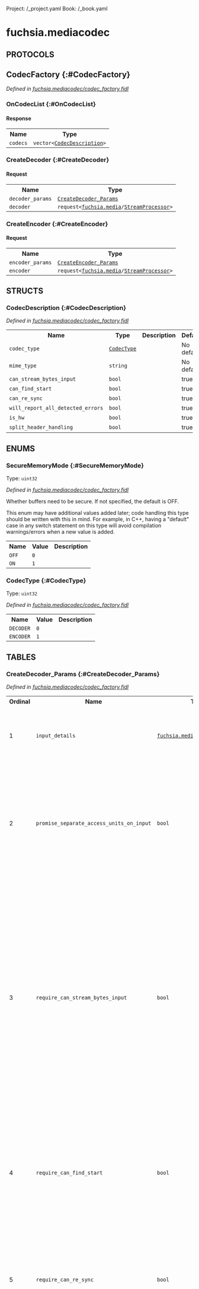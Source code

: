 Project: /_project.yaml
Book: /_book.yaml

# fuchsia.mediacodec


## **PROTOCOLS**

## CodecFactory {:#CodecFactory}
*Defined in [fuchsia.mediacodec/codec_factory.fidl](https://fuchsia.googlesource.com/fuchsia/+/master/sdk/fidl/fuchsia.mediacodec/codec_factory.fidl#255)*


### OnCodecList {:#OnCodecList}




#### Response
<table>
    <tr><th>Name</th><th>Type</th></tr>
    <tr>
            <td><code>codecs</code></td>
            <td>
                <code>vector&lt;<a class='link' href='#CodecDescription'>CodecDescription</a>&gt;</code>
            </td>
        </tr></table>

### CreateDecoder {:#CreateDecoder}


#### Request
<table>
    <tr><th>Name</th><th>Type</th></tr>
    <tr>
            <td><code>decoder_params</code></td>
            <td>
                <code><a class='link' href='#CreateDecoder_Params'>CreateDecoder_Params</a></code>
            </td>
        </tr><tr>
            <td><code>decoder</code></td>
            <td>
                <code>request&lt;<a class='link' href='../fuchsia.media/index.html'>fuchsia.media</a>/<a class='link' href='../fuchsia.media/index.html#StreamProcessor'>StreamProcessor</a>&gt;</code>
            </td>
        </tr></table>



### CreateEncoder {:#CreateEncoder}


#### Request
<table>
    <tr><th>Name</th><th>Type</th></tr>
    <tr>
            <td><code>encoder_params</code></td>
            <td>
                <code><a class='link' href='#CreateEncoder_Params'>CreateEncoder_Params</a></code>
            </td>
        </tr><tr>
            <td><code>encoder</code></td>
            <td>
                <code>request&lt;<a class='link' href='../fuchsia.media/index.html'>fuchsia.media</a>/<a class='link' href='../fuchsia.media/index.html#StreamProcessor'>StreamProcessor</a>&gt;</code>
            </td>
        </tr></table>





## **STRUCTS**

### CodecDescription {:#CodecDescription}
*Defined in [fuchsia.mediacodec/codec_factory.fidl](https://fuchsia.googlesource.com/fuchsia/+/master/sdk/fidl/fuchsia.mediacodec/codec_factory.fidl#220)*





<table>
    <tr><th>Name</th><th>Type</th><th>Description</th><th>Default</th></tr><tr>
            <td><code>codec_type</code></td>
            <td>
                <code><a class='link' href='#CodecType'>CodecType</a></code>
            </td>
            <td></td>
            <td>No default</td>
        </tr><tr>
            <td><code>mime_type</code></td>
            <td>
                <code>string</code>
            </td>
            <td></td>
            <td>No default</td>
        </tr><tr>
            <td><code>can_stream_bytes_input</code></td>
            <td>
                <code>bool</code>
            </td>
            <td></td>
            <td>true</td>
        </tr><tr>
            <td><code>can_find_start</code></td>
            <td>
                <code>bool</code>
            </td>
            <td></td>
            <td>true</td>
        </tr><tr>
            <td><code>can_re_sync</code></td>
            <td>
                <code>bool</code>
            </td>
            <td></td>
            <td>true</td>
        </tr><tr>
            <td><code>will_report_all_detected_errors</code></td>
            <td>
                <code>bool</code>
            </td>
            <td></td>
            <td>true</td>
        </tr><tr>
            <td><code>is_hw</code></td>
            <td>
                <code>bool</code>
            </td>
            <td></td>
            <td>true</td>
        </tr><tr>
            <td><code>split_header_handling</code></td>
            <td>
                <code>bool</code>
            </td>
            <td></td>
            <td>true</td>
        </tr>
</table>



## **ENUMS**

### SecureMemoryMode {:#SecureMemoryMode}
Type: <code>uint32</code>

*Defined in [fuchsia.mediacodec/codec_factory.fidl](https://fuchsia.googlesource.com/fuchsia/+/master/sdk/fidl/fuchsia.mediacodec/codec_factory.fidl#22)*

 Whether buffers need to be secure.  If not specified, the default is OFF.

 This enum may have additional values added later; code handling this type
 should be written with this in mind.  For example, in C++, having a
 "default" case in any switch statement on this type will avoid compilation
 warnings/errors when a new value is added.


<table>
    <tr><th>Name</th><th>Value</th><th>Description</th></tr><tr>
            <td><code>OFF</code></td>
            <td><code>0</code></td>
            <td></td>
        </tr><tr>
            <td><code>ON</code></td>
            <td><code>1</code></td>
            <td></td>
        </tr></table>

### CodecType {:#CodecType}
Type: <code>uint32</code>

*Defined in [fuchsia.mediacodec/codec_factory.fidl](https://fuchsia.googlesource.com/fuchsia/+/master/sdk/fidl/fuchsia.mediacodec/codec_factory.fidl#215)*



<table>
    <tr><th>Name</th><th>Value</th><th>Description</th></tr><tr>
            <td><code>DECODER</code></td>
            <td><code>0</code></td>
            <td></td>
        </tr><tr>
            <td><code>ENCODER</code></td>
            <td><code>1</code></td>
            <td></td>
        </tr></table>



## **TABLES**

### CreateDecoder_Params {:#CreateDecoder_Params}


*Defined in [fuchsia.mediacodec/codec_factory.fidl](https://fuchsia.googlesource.com/fuchsia/+/master/sdk/fidl/fuchsia.mediacodec/codec_factory.fidl#29)*



<table>
    <tr><th>Ordinal</th><th>Name</th><th>Type</th><th>Description</th></tr>
    <tr>
            <td>1</td>
            <td><code>input_details</code></td>
            <td>
                <code><a class='link' href='../fuchsia.media/index.html'>fuchsia.media</a>/<a class='link' href='../fuchsia.media/index.html#FormatDetails'>FormatDetails</a></code>
            </td>
            <td> Input mime type for a decoder.

 The recognized mime types for now:
 video/h264
 video/vp9
 audio/aac
   input_details.oob_bytes must be an AudioSpecificConfig() as defined
   by AAC spec.
</td>
        </tr><tr>
            <td>2</td>
            <td><code>promise_separate_access_units_on_input</code></td>
            <td>
                <code>bool</code>
            </td>
            <td> This must be true in order for the client to be permitted to put a
 timestamp on an input packet, which is in turn required to get any
 timestamps on any output packets.

 It is always legal to provide separate Access Units (henceforth AUs) to a
 decoder, but this boolean must be true for a decoder to accept and
 propagate timestamp values.

 This must be true when creating a video encoder, or the CodecFactory
 channel will close.
</td>
        </tr><tr>
            <td>3</td>
            <td><code>require_can_stream_bytes_input</code></td>
            <td>
                <code>bool</code>
            </td>
            <td> Require that the selected codec be capable of accepting input where
 AUs are not separated into separate packets.

 This does not imply that the decoder can find the start of the first AU;
 for that see require_can_find_start.  This does not imply that the decoder
 can re-sync on its own if the stream data is damaged; for that see
 require_can_re_sync.

 If both promise_separate_access_units_on_input and
 require_can_stream_bytes_input are true, the CodecFactory channel will
 close.

 If this is false, the client must feed separate AUs on the fuchsia.ui.input.  This
 must be false for a video encoder, and if true the CodecFactory channel
 will close.

 Unless a client demands a decoder capable of taking concatenated AUs
 (require_can_stream_bytes_input true), the client must feed a decoder
 separate AUs.  This means the client cannot have parts of two separate AUs
 in the same packet, unless require_can_stream_bytes_input is true.
</td>
        </tr><tr>
            <td>4</td>
            <td><code>require_can_find_start</code></td>
            <td>
                <code>bool</code>
            </td>
            <td> A decoder is allowed to be capable of streaming bytes but not capable of
 searching for the start of the first usable AU.  To require both, set both
 require_can_stream_bytes_input and require_can_find_start.  Setting
 require_can_find_start without require_can_stream_bytes_input is invalid.

 With require_can_stream_bytes_input true but require_can_find_start false,
 the client must start the first packet with the start of an AU, but can
 send a stream of bytes after that.
</td>
        </tr><tr>
            <td>5</td>
            <td><code>require_can_re_sync</code></td>
            <td>
                <code>bool</code>
            </td>
            <td> On problematic input data, all decoders are expected to at least be able to
 close the channel rather than getting stuck in a failed and/or broken
 state.

 A decoder returned from a request with require_can_re_sync is potentially
 able to handle damaged input without closing the Codec channel.  Such a
 Codec is encouraged, but not required, to also satisfy requirements of
 require_report_all_detected_errors.
</td>
        </tr><tr>
            <td>6</td>
            <td><code>require_report_all_detected_errors</code></td>
            <td>
                <code>bool</code>
            </td>
            <td> Sometimes a client would rather fail an overall use of a decoder than fail
 to notice data corruption.  For such scenarios, the client can specify
 require_report_all_detected_errors.  For any codec returned from a
 request with require_report_all_detected_errors set, on detection of
 any input data corruption the codec will report in one or more of these
 ways:
   * closing the Codec channel
   * OnStreamFailed()
   * error_detected_before
   * error_detected_during

 If false, a codec may silently skip past corrupted input data.

 No decoder can detect all corruption, because some corruption can look like
 valid stream data.  This requirement is only to request a codec that
 is written to attempt to detect _and report_ input stream corruption.

 This flag is not intended to be 100% bulletproof.  If a client needs robust
 assurance that _all_ detectable stream corruption is _always_ detected,
 this flag is not enough of a guarantee to achieve that.  Since some stream
 corruption is inherently non-detectable in any case, such a client should
 consider using stronger techniques upstream to ensure that corruption can
 be detected with the needed probability very close to 1.

 This flag being true doesn't imply anything about whether the codec will
 discard damaged data vs. producing corresponding damaged output.  Only that
 the codec will set error_detected_* bools to true when appropriate.

 Regardless of this setting, not all timestamp_ish values provided on input
 are guaranteed to show up on output.
</td>
        </tr><tr>
            <td>7</td>
            <td><code>require_hw</code></td>
            <td>
                <code>bool</code>
            </td>
            <td> If true, require that the returned codec is HW-accelerated.
</td>
        </tr><tr>
            <td>8</td>
            <td><code>permit_lack_of_split_header_handling</code></td>
            <td>
                <code>bool</code>
            </td>
            <td> permit_lack_of_split_header_handling

 This field is a temporary field that will be going away.

 TODO(dustingreen): Remove this field once we're down to zero codecs with
 problems handling split headers.

 By default, a Codec instance is required to handle "split headers", meaning
 that a client is allowed to deliver parts of an AU one byte at a time,
 including parts near the beginning of the AU, and the codec is required to
 tolerate and handle that properly.  However, unfortunately not all codecs
 properly support split headers.  If a client is willing to permit such a
 codec to be used, the client can set this to true.  Clients are not
 encouraged to set this, but setting it may be necessary to find a codec for
 some formats _for now_.  If a client sets this to true, the client should
 deliver data of each AU with many contiguous non-split bytes from the start
 of each AU.  The client is not strictly required to deliver one AU at a
 time, only to ensure that either all the AU bytes are in a single packet or
 that many bytes at the start of each AU are in a single packet.

 The specification for how a client should use this and how a client should
 behave if setting this to true is intentionally vague, because lack of
 support for header splitting is not ideal, and is expected to be
 temporary, and all codecs should handle split headers in the long run.
 The main intent of this field is to avoid giving an innocent client using
 default value of false here a codec that can't properly handle split
 headers.  This is not an attempt at a mechanism to fully work around a
 codec that doesn't handle split headers.
</td>
        </tr><tr>
            <td>9</td>
            <td><code>secure_output_mode</code></td>
            <td>
                <code><a class='link' href='#SecureMemoryMode'>SecureMemoryMode</a></code>
            </td>
            <td> If set to ON, the decoder must support secure buffers on output, and
 must reject non-secure buffers on output.

 If set to OFF or not set, the created decoder will reject secure buffers
 on output by closing the StreamProcessor channel.

 If secure_input_mode ON, secure_output_mode must also be ON.
</td>
        </tr><tr>
            <td>10</td>
            <td><code>secure_input_mode</code></td>
            <td>
                <code><a class='link' href='#SecureMemoryMode'>SecureMemoryMode</a></code>
            </td>
            <td> If set to ON, the decoder must support secure buffers on input and must
 reject non-secure buffers on input.

 If set to OFF or not set, the created decoder will reject secure buffers
 on input by closing the StreamProcessor channel.

 If secure_input_mode ON, secure_output_mode must also be ON.
</td>
        </tr></table>

### CreateEncoder_Params {:#CreateEncoder_Params}


*Defined in [fuchsia.mediacodec/codec_factory.fidl](https://fuchsia.googlesource.com/fuchsia/+/master/sdk/fidl/fuchsia.mediacodec/codec_factory.fidl#201)*

 Parameters used to request an encoder.


<table>
    <tr><th>Ordinal</th><th>Name</th><th>Type</th><th>Description</th></tr>
    <tr>
            <td>1</td>
            <td><code>input_details</code></td>
            <td>
                <code><a class='link' href='../fuchsia.media/index.html'>fuchsia.media</a>/<a class='link' href='../fuchsia.media/index.html#FormatDetails'>FormatDetails</a></code>
            </td>
            <td> The format of the uncompressed input data.

 This field should be a raw mime_type (e.g. 'video/raw') and uncompressed
 format details for the encoder to use when reading buffers.

 To be elibigible an encoder must support the input format.
</td>
        </tr><tr>
            <td>2</td>
            <td><code>require_hw</code></td>
            <td>
                <code>bool</code>
            </td>
            <td> If true, require that the returned codec is HW-accelerated.
</td>
        </tr></table>









